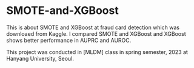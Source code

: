 # SMOTE-and-XGBoost

This is about SMOTE and XGBoost at fraud card detection which was downloaed from Kaggle. 
I compared SMOTE and XGBoost and XGBoost shows better performance in AUPRC and AUROC.

This project was conducted in [MLDM] class in spring semester, 2023 at Hanyang University, Seoul.
